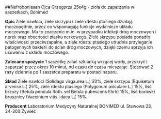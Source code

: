 ##Nefroboniasan Ojca Grzegorza 25x4g - zioła do zaparzania w saszetkach, Bonimed

**Opis** Ziele nawłoci, ziele skrzypu i ziele rdestu ptasiego działają moczopędnie, przez co wspomagają funkcje wydalnicze układu moczowego. Ma to znaczenie m.in. w przypadku infekcji dróg moczowych i nerek oraz obecności piasku nerkowego. Ziele skrzypu posiada ponadto właściwości przeciwzapalne, a ziele rdestu ptasiego utrudnia przyleganie patogennych bakterii do ścian dróg moczowych, dzięki czemu sprzyja ich usuwaniu z układu moczowego.

**Zalecane spożycie** 1 saszetkę zalać szklanką wrzącej wody, przykryć i zaparzać przez okres 10 minut, od czasu do czasu mieszając. Stosować 2 razy dziennie po 1 saszetce preparatu w postaci naparu.

**Skład** Ziele nawłoci (Solidago virgaurea L.) 30%, ziele skrzypu (Equisetum arvense L.) 25%, ziele rdestu ptasiego (Polygonum aviculare L.) 15%, liść brzozy (Betula pendula Roth. vel Betula pubescens Ehrh) 15%,
liść borówki brusznicy (Vaccinium vitis-idaea L.) 15%.

**Producent** Laboratorium Medycyny Naturalnej BONIMED
ul. Stawowa 23, 34-300 Żywiec

